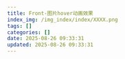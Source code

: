 ```yaml
---
title: Front-图片hover动画效果
index_img: /img_index/index/XXXX.png
tags: []
categories: []
date: 2025-08-26 09:33:31
updated: 2025-08-26 09:33:31
---
```

